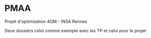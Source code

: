 # PMAA
Projet d'optimisation 4GM - INSA Rennes

Deux dossiers celui comme exemple avec les TP et celui pour le projet
